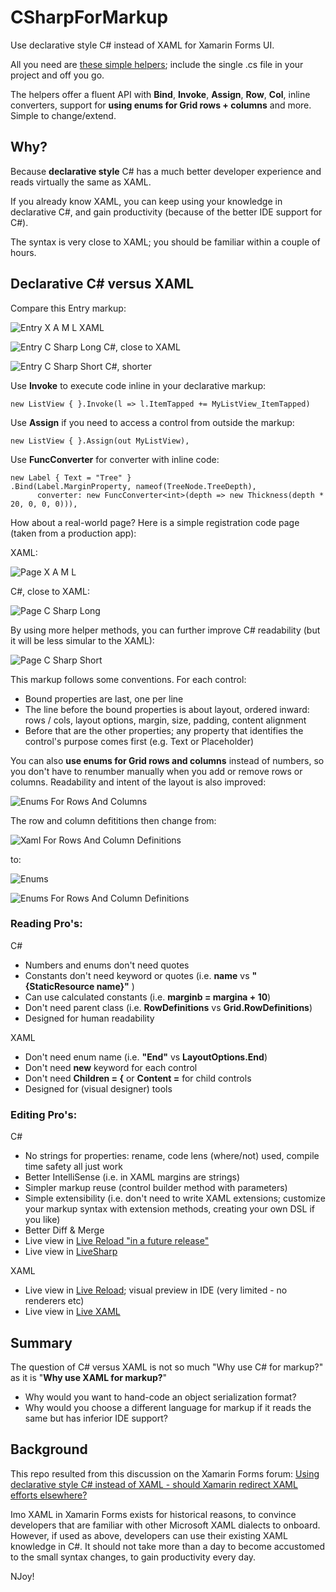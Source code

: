 # CSharpForMarkup
Use declarative style C# instead of XAML for Xamarin Forms UI.

All you need are [these simple helpers](src/XamarinFormsMarkupExtensions.cs); include the single .cs file in your project and off you go.

The helpers offer a fluent API with **Bind**, **Invoke**, **Assign**, **Row**, **Col**, inline converters, support for **using enums for Grid rows + columns** and more. Simple to change/extend.

## Why?
Because **declarative style** C# has a much better developer experience and reads virtually the same as XAML.

If you already know XAML, you can keep using your knowledge in declarative C#, and gain productivity (because of the better IDE support for C#).

The syntax is very close to XAML; you should be familiar within a couple of hours.

## Declarative C# versus XAML
Compare this Entry markup:

![Entry X A M L](img/EntryXAML.png) XAML

![Entry C Sharp Long](img/EntryCSharpLong.png) C#, close to XAML

![Entry C Sharp Short](img/EntryCSharpShort.png) C#, shorter

Use **Invoke** to execute code inline in your declarative markup:
```CSharp
new ListView { }.Invoke(l => l.ItemTapped += MyListView_ItemTapped)
```
Use **Assign** if you need to access a control from outside the markup:
```CSharp
new ListView { }.Assign(out MyListView),
```
Use **FuncConverter** for converter with inline code:
```CSharp
new Label { Text = "Tree" }
.Bind(Label.MarginProperty, nameof(TreeNode.TreeDepth), 
      converter: new FuncConverter<int>(depth => new Thickness(depth * 20, 0, 0, 0))),
```

How about a real-world page? Here is a simple registration code page (taken from a production app):

XAML:

![Page X A M L](img/PageXAML.png)

C#, close to XAML:

![Page C Sharp Long](img/PageCSharpLong.png)

By using more helper methods, you can further improve C# readability (but it will be less simular to the XAML):

![Page C Sharp Short](img/PageCSharpShort.png)

This markup follows some conventions. For each control:
- Bound properties are last, one per line
- The line before the bound properties is about layout, ordered inward: rows / cols, layout options, margin, size, padding, content alignment
- Before that are the other properties; any property that identifies the control's purpose comes first (e.g. Text or Placeholder)

You can also **use enums for Grid rows and columns** instead of numbers, so you don't have to renumber manually when you add or remove rows or columns. Readability and intent of the layout is also improved:

![Enums For Rows And Columns](img/EnumsForRowsAndColumns.png)

The row and column defititions then change from:

![Xaml For Rows And Column Definitions](img/XamlForRowsAndColumnDefinitions.png)

to:

![Enums](img/Enums.png)

![Enums For Rows And Column Definitions](img/EnumsForRowsAndColumnDefinitions.png) 

### Reading Pro's:
C#
- Numbers and enums don't need quotes
- Constants don't need keyword or quotes (i.e. **name** vs **"\{StaticResource name\}"** )
- Can use calculated constants (i.e. **marginb = margina + 10**)
- Don't need parent class (i.e. **RowDefinitions** vs **Grid.RowDefinitions**)
- Designed for human readability

XAML
- Don't need enum name (i.e. **"End"** vs **LayoutOptions.End**)
- Don't need **new** keyword for each control
- Don't need **Children = \{** or **Content =** for child controls
- Designed for (visual designer) tools
  
### Editing Pro's:
C#
- No strings for properties: rename, code lens (where/not) used, compile time safety all just work
- Better IntelliSense (i.e. in XAML margins are strings)
- Simpler markup reuse (control builder method with parameters)
- Simple extensibility (i.e. don't need to write XAML extensions; customize your markup syntax with extension methods, creating your own DSL if you like)
- Better Diff & Merge
- Live view in [Live Reload "in a future release"](https://docs.microsoft.com/en-us/xamarin/xamarin-forms/xaml/live-reload#what-changes-does-live-reload-redeploy)
- Live view in [LiveSharp](https://marketplace.visualstudio.com/items?itemName=ionoy.LiveSharp)

XAML
- Live view in [Live Reload](); visual preview in IDE (very limited - no renderers etc)
- Live view in [Live XAML](https://www.livexaml.com/)

## Summary
The question of C# versus XAML is not so much "Why use C# for markup?" as it is "**Why use XAML for markup?**"

- Why would you want to hand-code an object serialization format?
- Why would you choose a different language for markup if it reads the same but has inferior IDE support?

## Background
This repo resulted from this discussion on the Xamarin Forms forum:
[Using declarative style C# instead of XAML - should Xamarin redirect XAML efforts elsewhere?](https://forums.xamarin.com/discussion/123771/using-declarative-style-c-instead-of-xaml-should-xamarin-redirect-xaml-efforts-elsewhere?)

Imo XAML in Xamarin Forms exists for historical reasons, to convince developers that are familiar with other Microsoft XAML dialects to onboard. However, if used as above, developers can use their existing XAML knowledge in C#. It should not take more than a day to become accustomed to the small syntax changes, to gain productivity every day.

NJoy!